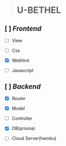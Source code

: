 ># **U-BETHEL**

## [ ] *Frontend*

+ [ ] View

+ [ ] Css

+ [x] Webfont

+ [ ] Javascript

## [ ] *Backend*

+ [X] Router

+ [x] Model

+ [ ] Controller

+ [x] DB(prisma)

+ [ ] Cloud Server(heroku)

